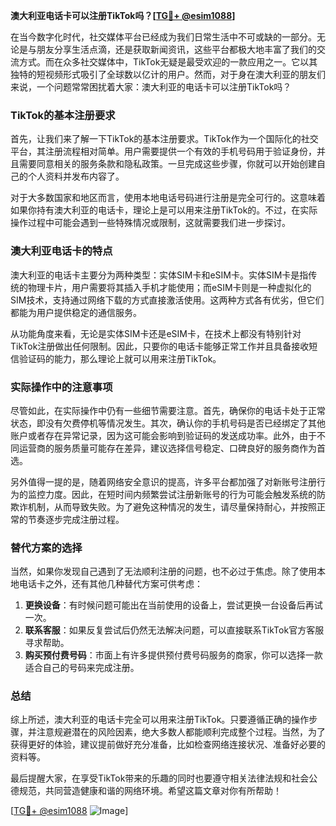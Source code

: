 **澳大利亚电话卡可以注册TikTok吗？[[TG💪+ @esim1088](https://t.me/s/esim1088)]**

在当今数字化时代，社交媒体平台已经成为我们日常生活中不可或缺的一部分。无论是与朋友分享生活点滴，还是获取新闻资讯，这些平台都极大地丰富了我们的交流方式。而在众多社交媒体中，TikTok无疑是最受欢迎的一款应用之一。它以其独特的短视频形式吸引了全球数以亿计的用户。然而，对于身在澳大利亚的朋友们来说，一个问题常常困扰着大家：澳大利亚的电话卡可以注册TikTok吗？

### TikTok的基本注册要求

首先，让我们来了解一下TikTok的基本注册要求。TikTok作为一个国际化的社交平台，其注册流程相对简单。用户需要提供一个有效的手机号码用于验证身份，并且需要同意相关的服务条款和隐私政策。一旦完成这些步骤，你就可以开始创建自己的个人资料并发布内容了。

对于大多数国家和地区而言，使用本地电话号码进行注册是完全可行的。这意味着如果你持有澳大利亚的电话卡，理论上是可以用来注册TikTok的。不过，在实际操作过程中可能会遇到一些特殊情况或限制，这就需要我们进一步探讨。

### 澳大利亚电话卡的特点

澳大利亚的电话卡主要分为两种类型：实体SIM卡和eSIM卡。实体SIM卡是指传统的物理卡片，用户需要将其插入手机才能使用；而eSIM卡则是一种虚拟化的SIM技术，支持通过网络下载的方式直接激活使用。这两种方式各有优劣，但它们都能为用户提供稳定的通信服务。

从功能角度来看，无论是实体SIM卡还是eSIM卡，在技术上都没有特别针对TikTok注册做出任何限制。因此，只要你的电话卡能够正常工作并且具备接收短信验证码的能力，那么理论上就可以用来注册TikTok。

### 实际操作中的注意事项

尽管如此，在实际操作中仍有一些细节需要注意。首先，确保你的电话卡处于正常状态，即没有欠费停机等情况发生。其次，确认你的手机号码是否已经绑定了其他账户或者存在异常记录，因为这可能会影响到验证码的发送成功率。此外，由于不同运营商的服务质量可能存在差异，建议选择信号稳定、口碑良好的服务商作为首选。

另外值得一提的是，随着网络安全意识的提高，许多平台都加强了对新账号注册行为的监控力度。因此，在短时间内频繁尝试注册新账号的行为可能会触发系统的防欺诈机制，从而导致失败。为了避免这种情况的发生，请尽量保持耐心，并按照正常的节奏逐步完成注册过程。

### 替代方案的选择

当然，如果你发现自己遇到了无法顺利注册的问题，也不必过于焦虑。除了使用本地电话卡之外，还有其他几种替代方案可供考虑：

1. **更换设备**：有时候问题可能出在当前使用的设备上，尝试更换一台设备后再试一次。
2. **联系客服**：如果反复尝试后仍然无法解决问题，可以直接联系TikTok官方客服寻求帮助。
3. **购买预付费号码**：市面上有许多提供预付费号码服务的商家，你可以选择一款适合自己的号码来完成注册。

### 总结

综上所述，澳大利亚的电话卡完全可以用来注册TikTok。只要遵循正确的操作步骤，并注意规避潜在的风险因素，绝大多数人都能顺利完成整个过程。当然，为了获得更好的体验，建议提前做好充分准备，比如检查网络连接状况、准备好必要的资料等。

最后提醒大家，在享受TikTok带来的乐趣的同时也要遵守相关法律法规和社会公德规范，共同营造健康和谐的网络环境。希望这篇文章对你有所帮助！

[[TG💪+ @esim1088](https://t.me/s/esim1088) ![Image](https://i.postimg.cc/4NQfJmqS/Snipaste-2025-05-13-00-14-12.png)]